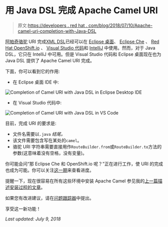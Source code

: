 # 用 Java DSL 完成 Apache Camel URI

> 原文:[https://developers . red hat . com/blog/2018/07/10/Apache-camel-uri-completion-with-Java-DSL](https://developers.redhat.com/blog/2018/07/10/apache-camel-uri-completion-with-java-dsl)

[阿帕奇骆驼](http://camel.apache.org/) URI 完成[XML DSL](https://developers.redhat.com/blog/2018/02/15/apache-camel-uri-completion/)已经可以在 [Eclipse 桌面](https://marketplace.eclipse.org/content/apache-camel-language-server)、 [Eclipse Che](https://developers.redhat.com/blog/2018/05/21/apache-camel-uri-completion-easy-installation-for-eclipse-vs-code-and-openshift-io/) 、 [Red Hat OpenShift.io](https://developers.redhat.com/blog/2018/05/21/apache-camel-uri-completion-easy-installation-for-eclipse-vs-code-and-openshift-io/) 、 [Visual Studio 代码](https://marketplace.visualstudio.com/items?itemName=camel-tooling.vscode-apache-camel)和 [IntelliJ](https://plugins.jetbrains.com/plugin/9371-apache-camel-idea-plugin) 中使用。然而，对于 Java DSL，它只在 IntelliJ 中可用。但是 Visual Studio 代码和 Eclipse 桌面现在也为 Java DSL 提供了 Apache Camel URI 完成。

下面，你可以看到它的作用:

*   在 Eclipse 桌面 IDE 中:

![Completion of Camel URI with Java DSL in Eclipse Desktop IDE](../Images/aee2a31a2beac90f8c9aa31579f4cbef.png)

*   在 Visual Studio 代码中:

![Completion of Camel URI with Java DSL in VS Code](../Images/eb09ffed2dbb2813a57073c037c356f9.png)

目前，完成 URI 的要求是:

*   文件名需要以`.java` *结尾。*
*   该文件需要包含写在某处的`camel`。
*   骆驼 URI 字符串需要直接用作`RouteBuilder.from`或`RouteBuilder.to`方法的参数(这意味着没有空格，没有变量)。

你可能会问“那 Eclipse Che 和 OpenShift.io 呢？”正在进行工作，使 URI 的完成也成为可能。你可以关注[这一期](https://github.com/eclipse/che/issues/10262)来查看进度。

提醒一下，现在很容易在所有这些环境中安装 Apache Camel 参见我的[上一篇描述安装过程的文章](https://developers.redhat.com/blog/2018/05/21/apache-camel-uri-completion-easy-installation-for-eclipse-vs-code-and-openshift-io/)。

如果您有改进建议，请在[问题跟踪器](https://github.com/camel-tooling/camel-language-server/issues)中提出。

享受这一新功能！

*Last updated: July 9, 2018*